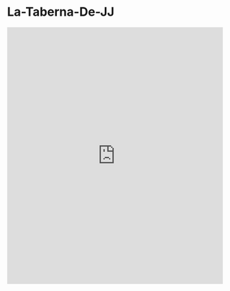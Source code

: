# La-Taberna-De-JJ
<iframe src="https://tabernajj.notion.site/ebd/1f49fe782b12809dad11f43ee1a2dad7" width="100%" height="600" frameborder="0" allowfullscreen />
